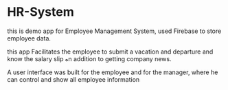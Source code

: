 # HR-System

this is demo app for Employee Management System, used Firebase to store employee data.

this app Facilitates the employee to submit a vacation and departure and know the salary slip هn addition to getting company news.

A user interface was built for the employee and for the manager, where he can control and show all employee information
